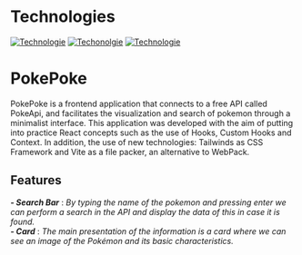 # Technologies
[![Technologie](https://img.shields.io/badge/%40%2017.0.2%20-React-blue)](https://es.reactjs.org/)
[![Techonolgie](https://img.shields.io/badge/%40%202.7.2%20-Vite-orange)](https://vitejs.dev/)
[![Technologie](https://img.shields.io/badge/%40%203.0.21%20-Tailwinds-blue)](https://tailwindcss.com/)
# PokePoke
PokePoke is a frontend application that connects to a free API called PokeApi, and facilitates the visualization and search of pokemon through a minimalist interface. 
This application was developed with the aim of putting into practice React concepts such as the use of Hooks, Custom Hooks and Context. In addition, the use of new technologies: Tailwinds as CSS Framework and Vite as a file packer, an alternative to WebPack.

## Features
***- Search Bar*** : *By typing the name of the pokemon and pressing enter we can perform a search in the API and display the data of this in case it is found.*  
***- Card*** : *The main presentation of the information is a card where we can see an image of the Pokémon and its basic characteristics.*

